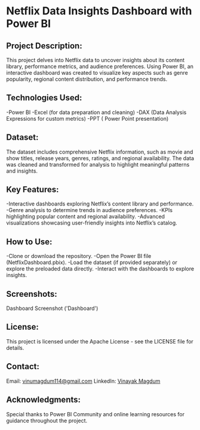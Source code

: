 # Netflix Data Insights Dashboard with Power BI

## Project Description:
This project delves into Netflix data to uncover insights about its content library, performance metrics, and audience preferences. Using Power BI, an interactive dashboard was created to visualize key aspects such as genre popularity, regional content distribution, and performance trends.

## Technologies Used:
-Power BI
-Excel (for data preparation and cleaning)
-DAX (Data Analysis Expressions for custom metrics)
-PPT ( Power Point presentation)

## Dataset:
The dataset includes comprehensive Netflix information, such as movie and show titles, release years, genres, ratings, and regional availability. The data was cleaned and transformed for analysis to highlight meaningful patterns and insights.

## Key Features:
-Interactive dashboards exploring Netflix’s content library and performance.
-Genre analysis to determine trends in audience preferences.
-KPIs highlighting popular content and regional availability.
-Advanced visualizations showcasing user-friendly insights into Netflix’s catalog.

## How to Use:
-Clone or download the repository.
-Open the Power BI file (NetflixDashboard.pbix).
-Load the dataset (if provided separately) or explore the preloaded data directly.
-Interact with the dashboards to explore insights.

## Screenshots:
Dashboard Screenshot ('Dashboard')

## License:
This project is licensed under the Apache License - see the LICENSE file for details.

## Contact:
Email: vinumagdum114@gmail.com
LinkedIn: [Vinayak Magdum](https://www.linkedin.com/in/vinayak-magdum62002/)

## Acknowledgments:
Special thanks to Power BI Community and online learning resources for guidance throughout the project.
